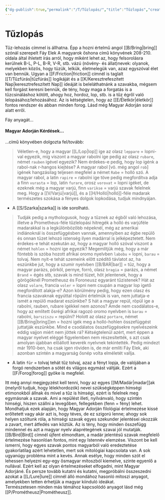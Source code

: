```yaml
---
{"dg-publish":true,"permalink":"/T/Tűzlopás/","title":"Tűzlopás","created":"2024-05-15T19:59","updated":"2024-05-17T04:25"}
---
```



# Tűzlopás

Tűz-lehozás címmel is állhatna. Épp a hozni értelmű angol [[B/Bring\|bring]] szónál szerepelt Fáy Elek A magyarok őshona című könyvének 208-210. oldala által ihletett írás arról, hogy miként lehet az, hogy felsorolásra kerülnek B-L, P-L, B-R, V-R, stb. vázú (növény- és állat)nevek: olyanok, melyekben közös, hogy tüzük, lelkük, életmelegük van, azaz egyszóval élet van bennük. Ugyan a [[F/Friction\|friction]] címnél is taglalt [[T/Tűzfúrás\|tűzfúrás]] logikáját és a [[K/Keresztrefeszített Nap\|keresztrefeszített Nap]] ideáját is beleláthatnánk a szavakba, mégsem kell forgást keresni bennük, de tény, hogy maga a forgatás is a tűzcsináláshoz kötött, ahogy hoz, hordoz, lop, stb. is a tűz égről való lelopásához/lehozásához. Az is kétségtelen, hogy az [[E/Életkör\|életkör]] fontos rendszer és abban minden forog. Lásd még Magyar Adorján sorai alatt erről.  

Fáy anyagát...

#### Magyar Adorján Kérdések...  

...című könyvében dolgozta fel/tovább:  
> Véletlen-e, hogy a magyar [[L/Lop\|lop]] ige az olasz `leppare` = lopni-val egyezik, míg viszont a magyar rabolni ige pedig az olasz `rubare`, német `rauben` igével egyezik? Nem érdekes-e pedig, hogy lop igénk a rabol-nak r-hangos kiejtése? A magyar rabol \[vö. még angol `rob`\] igének hangzásilag teljesen megfelel a német `Rabe` = holló szó. A magyar rabol, a latin `rapire` = rabolni ige töve pedig megfordítva adja a finn `vurasta` = lop, latin `furare`, orosz `vorovat` = lopni igéket, de ezeknek még a magyar varjú, finn `varikse` = varjú szavak felelnek meg. Hogy a [[V/Varjú\|varjú]], és a [[H/Holló\|holló]]-féle madarak természetes szokása a fényes dolgok lopkodása, tudjuk mindnyájan.  
- A [[S/Szarka\|szarka]] is ide sorolható.

> Tudják pedig a mythologusok, hogy a tűznek az égből való lehozása, illetve a Prometheus-féle tűzlelopási hitregék a holló és varjúféle madarakkal is a legkülönbözőbb népeknél, még az amerikai indiánoknál is összefüggésben vannak, amennyiben az égbe repülő és onnan tüzet lehozó istenség ilyen madárral is jelképeztetett. Nem érdekes-e tehát ezekután az, hogy a magyar holló szóval viszont a német `hohlen` = hozni ige egyezik? Megemlítjük még, hogy a már föntebb is szóba hozott afrikai oromo nyelvben `labobu` = lopni, `barau` = tolvaj. Nem nyit-e tehát szemeink előtt szédítő távlatot az, ha eszünkbe jut, hogy a szumir nyelvben [[B/BAR\|bar]] = tűz, hogy a magyar parázs, pörköl, pernye, forró, olasz `bragia` = parázs, a német `Brand` = égés stb, szavak is mind tüzet, hőt jelentenek, hogy a görögöknél Prometheusz és Foroneusz egyaránt tűzistenek? Hát az olasz `volare`, francia `voler` = lopni nem csupán a magyar lop igető megfordított alakja-e? Azon körülmény pedig, hogy ezen olasz és francia szavaknak egyúttal röpülni értelmük is van, nem juttatja-e ismét a repülő madarat eszünkbe? S hát a magyar repül, röpül ige a rabolni, rauben, rubare igékkel nem azonos? Ámde nem csodálatos-e, hogy az említett ősrégi afrikai ragozó oromo nyelvben is `barau` = rabolni, `barsziszu` = repülni? Holott az olasz `portare`, német [[B/Bring\|bring]]en = hozni igék meg a holló-hohlen összefüggést juttatják eszünkbe. Mind e csodálatos összefüggésekre nyelvészeink eddig vajjon miért nem jöttek rá? Kétségtelenül azért, mert éppen a magyar nyelvet eléggé figyelemben nem részesítették, s azt csak amolyan újabban előállott keverék nyelvnek tekintették. Pedig mindezt már 1910-ben, ha csak igen röviden is, de már említi Fáy Elek, aki azonban szintén a magyarság ősnép volta elméletét vallja.  
- A latin `fūr` = tolvaj tehát tűz tolvaj, azaz a fényt lopja, de valójában a forgó rendszerben a sötét és világos egymást váltják. Ezért a [[F/Forog\|forog]] gyöke is megfelel.

Itt még annyi megjegyzést kell tenni, hogy az egyes [[M/Madár\|madar]]ak (melyről tudjuk, hogy lélekhordozók) nevei szükségképpen hímségi etimonokból állnak és mivel a tűz is hímségi, ezért is felelnek meg egymásnak a szavak. Ami a repülést illeti, nyilvánvaló, hogy szintén hímségi, hiszen szállni a levegőben, fellegekben (fenn = fény) lehet. Mondhatjuk ezek alapján, hogy Magyar Adorján filológiai értelmezése kissé erőltetett vagy akár azt is, hogy téves, de ez szigorú lenne; ahogy sok helyen szóltunk róla, a hímségi szavak egyes szekunder jelentései okozzák a zavart, mert átfedés van köztük. Az is tény, hogy minden összefügg mindennel és azt a magyar nyelv alaprétegének szavai jól mutatják.  
[[B/Bird\|Bird]] címnél újfent elmondtam, a madár jelentésű szavak megfelelő értelmezése hasonlóan fontos, mint egy Istennév elemzése. Viszont be kell ismerni, hogy egyes szavak pontos magyarból való eredeztetése gyakorlatilag azért lehetetlen, mert sok mitológiai kapcsolata van. A sok ugyanúgy probléma mint a kevés. Annak esélye, hogy minden szót el lehessen helyezni egy-egy ősmagyar mítoszból kiemelve, szinte egyenlő a nullával. Ezért kell az olyan értelmezéseket elfogadni, mint Magyar Adorjáné. És persze tovább kutatni és kutatni, megpróbálni összeszedni azokat a [[L/Lure\|lure]] címnél álló mondához hasonló mítoszi anyagot, amelyekben tetten érhetjük a magyar kiinduló ideákat.  
Természetesen minden más témához kapcsolódó anyagot lásd még [[P/Prométheusz\|Prométheusz]].  